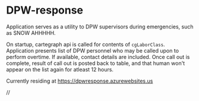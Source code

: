 # DPW-response

Application serves as a utility to DPW supervisors during emergencies, such as SNOW AHHHHH.

On startup, cartegraph api is called for contents of <code>cgLaborClass</code>.  Application presents list of DPW personnel who may be called upon to perform overtime.  If available, contact details are included.  Once call out is complete, result of call out is posted back to table, and that human won't appear on the list again for atleast 12 hours.

Currently residing at https://dpwresponse.azurewebsites.us

//